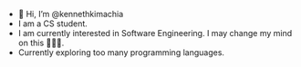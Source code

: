 - 👋 Hi, I’m @kennethkimachia
- I am a CS student.
- I am currently interested in Software Engineering. I may change my mind on this 🤷🏿‍♂️.
- Currently exploring too many programming languages.
  

<!---
kennethkimachia/kennethkimachia is a ✨ special ✨ repository because its `README.md` (this file) appears on your GitHub profile.
You can click the Preview link to take a look at your changes.
--->
